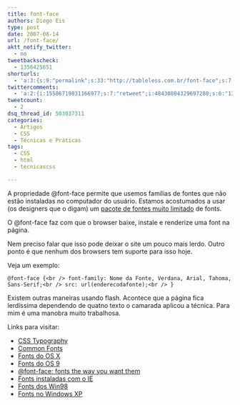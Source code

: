```yaml
---
title: font-face
authors: Diego Eis
type: post
date: 2007-08-14
url: /font-face/
aktt_notify_twitter:
  - no
tweetbackscheck:
  - 1356425651
shorturls:
  - 'a:3:{s:9:"permalink";s:33:"http://tableless.com.br/font-face";s:7:"tinyurl";s:26:"http://tinyurl.com/44w2yoa";s:4:"isgd";s:19:"http://is.gd/2g5v8m";}'
twittercomments:
  - 'a:2:{i:15586719831166977;s:7:"retweet";i:48430804329697280;s:6:"137268";}'
tweetcount:
  - 2
dsq_thread_id: 503037311
categories:
  - Artigos
  - CSS
  - Técnicas e Práticas
tags:
  - CSS
  - html
  - tecnicascss

---
```

A propriedade @font-face permite que usemos famílias de fontes que não estão instaladas no computador do usuário. Estamos acostumados a usar (os designers que o digam) um [pacote de fontes muito limitado][1] de fonts.
  
O @font-face faz com que o browser baixe, instale e renderize uma font na página.
  
Nem preciso falar que isso pode deixar o site um pouco mais lerdo. Outro ponto é que nenhum dos browsers tem suporte para isso hoje.

Veja um exemplo:

`@font-face {<br />
font-family: Nome da Fonte, Verdana, Arial, Tahoma, Sans-Serif;<br />
src: url(enderecodafonte);<br />
}`

Existem outras maneiras usando flash. Acontece que a página fica lerdíssima dependendo de quatno texto o camarada aplicou a técnica. Para mim é uma manobra muito trabalhosa.

Links para visitar:

  * [CSS Typography][2]
  * [Common Fonts][1]
  * [Fonts do OS X][3]
  * [Fonts do OS 9][4]
  * [@font-face: fonts the way you want them][5]
  * [Fonts instaladas com o IE][6]
  * [Fonts dos Win98][7]
  * [Fonts no Windows XP][8]

 [1]: http://www.ampsoft.net/webdesign-l/WindowsMacFonts.html
 [2]: http://www.digital-web.com/articles/css_typography/
 [3]: http://www.wpdfd.com/editorial/osxfonts.htm
 [4]: http://www.wpdfd.com/editorial/os9fonts.htm
 [5]: http://www.css3.info/font-face-fonts-the-way-you-want-them/
 [6]: http://www.wpdfd.com/editorial/iefonts.htm
 [7]: http://support.microsoft.com/default.aspx?scid=kb;en-us;195708
 [8]: http://www.wpdfd.com/editorial/xpfonts.htm